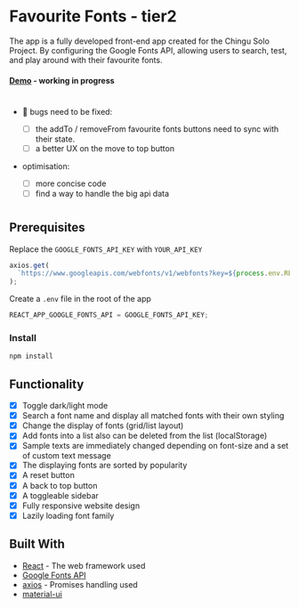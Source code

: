 # Favourite Fonts - tier2

The app is a fully developed front-end app created for the Chingu Solo Project. By configuring the Google Fonts API, allowing users to search, test, and play around with their favourite fonts.

#### [Demo](https://elegant-kalam-dc4d3a.netlify.com/) - working in progress

#

- 🐞 bugs need to be fixed:

  - [ ] the addTo / removeFrom favourite fonts buttons need to sync with their state.
  - [ ] a better UX on the move to top button

- optimisation:
  - [ ] more concise code
  - [ ] find a way to handle the big api data

#

## Prerequisites

Replace the `GOOGLE_FONTS_API_KEY` with `YOUR_API_KEY`

```javascript
axios.get(
  `https://www.googleapis.com/webfonts/v1/webfonts?key=${process.env.REACT_APP_GOOGLE_FONTS_API}`
);
```

Create a `.env` file in the root of the app

```javascript
REACT_APP_GOOGLE_FONTS_API = GOOGLE_FONTS_API_KEY;
```

### Install

```javascript
npm install
```

## Functionality

- [x] Toggle dark/light mode
- [x] Search a font name and display all matched fonts with their own styling
- [x] Change the display of fonts (grid/list layout)
- [x] Add fonts into a list also can be deleted from the list (localStorage)
- [x] Sample texts are immediately changed depending on font-size and a set of custom text message
- [x] The displaying fonts are sorted by popularity
- [x] A reset button
- [x] A back to top button
- [x] A toggleable sidebar
- [x] Fully responsive website design
- [x] Lazily loading font family

## Built With

- [React](https://github.com/facebook/react) - The web framework used
- [Google Fonts API](https://developers.google.com/fonts/docs/developer_api)
- [axios](https://**github**.com/axios/axios) - Promises handling used
- [material-ui](https://material-ui.com/)
